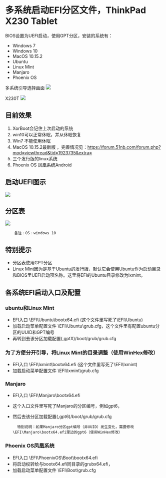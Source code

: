 # 多系统启动EFI分区文件，ThinkPad X230 Tablet 

BIOS设置为UEFI启动，使用GPT分区，安装的系统有：
- Windows 7
- Windows 10
- MacOS 10.15.2
- Ubuntu
- Linux Mint
- Manjaro
- Phoenix OS

多系统引导选择画面
![](https://github.com/KyleTang/MultiOsBoot-X230T/raw/master/Assets/imgs/osSelect.jpg)

X230T
![](https://github.com/KyleTang/MultiOsBoot-X230T/raw/master/Assets/imgs/x230t.jpg)

## 目前效果
1. XorBoot会记住上次启动的系统
2. win10可以正常休眠，并从休眠恢复
3. Win7 不能使用休眠
4. MacOS 10.15.2最新版 ，完善情况见：https://forum.51nb.com/forum.php?mod=viewthread&tid=1923735&extra=
5. 三个发行版的linux系统
6. Phoenix OS 凤凰系统Android

## 启动UEFI图示
![](https://github.com/KyleTang/MultiOsBoot-X230T/raw/master/Assets/imgs/启动UEFI图示.png)

## 分区表
![](https://github.com/KyleTang/MultiOsBoot-X230T/raw/master/Assets/imgs/分区表.png)

		备注：OS：windows 10

## 特别提示
- 分区表使用GPT分区
- Linux Mint因为是基于Ubuntu的发行版，默认它会使用Ubuntu作为启动目录和BIOS里UEFI启动项名称。这里将EFI的Ubuntu目录修改为lxmint。

## 各系统EFI启动入口及配置
### ubuntu和Linux Mint
- EFI入口 \EFI\Ubuntu\bootx64.efi (这个文件里写死了\EFI\Ubuntu)
- 加载启动菜单配置文件 \EFI\Ubuntu\grub.cfg，这个文件里有配置ubuntu分区的UUID和GPT编号
- 再转到去该分区加载配置(,gptX)/boot/grub/grub.cfg
        
### 为了方便分开引导，将Linux Mint的目录调整（使用WinHex修改）
- EFI入口 \EFI\lxmint\bootx64.efi (这个文件里写死了\EFI\lxmint)
- 加载启动菜单配置文件 \EFI\lxmint\grub.cfg
        
### Manjaro
- EFI入口 \EFI\Manjaro\bootx64.efi
- 这个入口文件里写死了Manjaro的分区编号，例如gpt6，
- 然后去该分区加载配置(,gpt6)/boot/grub/grub.cfg

		特别说明：如果Manjaro分区gpt编号（非UUID）发生变化，需要修改\EFI\Manjaro\bootx64.efi里边的gpt6（使用WinHex修改）
        
### Phoenix OS凤凰系统
- EFI入口 \EFI\PhoenixOS\Boot\bootx64.efi
- 将启动权转给与bootx64.efi同目录的grubx64.efi，
- 加载启动菜单配置文件 \EFI\Boot\grub.cfg
